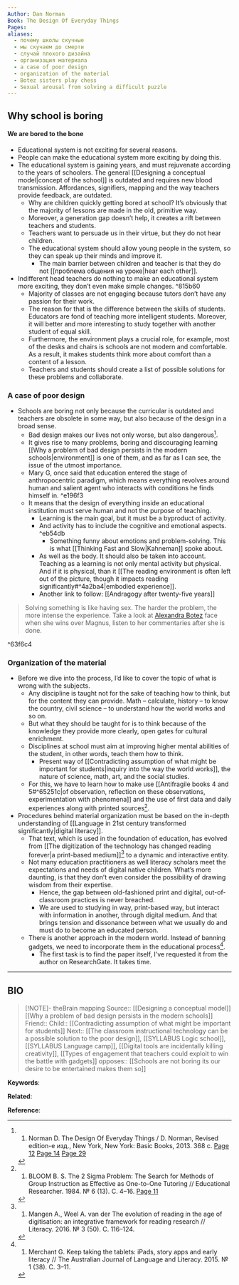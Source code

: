 ```yaml
---
Author: Dan Norman
Book: The Design Of Everyday Things
Pages:
aliases:
  - почему школы скучные
  - мы скучаем до смерти
  - случай плохого дизайна
  - организация материала
  - a case of poor design
  - organization of the material
  - Botez sisters play chess
  - Sexual arousal from solving a difficult puzzle
---
```

## Why school is boring
#### We are bored to the bone
- Educational system is not exciting for several reasons.
- People can make the educational system more exciting by doing this.
- The educational system is gaining years, and must rejuvenate according to the years of schoolers. The general [[Designing a conceptual model|concept of the school]] is outdated and requires new blood transmission. Affordances, signifiers, mapping and the way teachers provide feedback, are outdated.
	- Why are children quickly getting bored at school? It’s obviously that the majority of lessons are made in the old, primitive way.
	- Moreover, a generation gap doesn’t help, it creates a rift between teachers and students.
	- Teachers want to persuade us in their virtue, but they do not hear children.
	- The educational system should allow young people in the system, so they can speak up their minds and improve it.
		- The main barrier between children and teacher is that they do not [[проблема общения на уроке|hear each other]].
- Indifferent head teachers do nothing to make an educational system more exciting, they don’t even make simple changes. ^815b60
	- Majority of classes are not engaging because tutors don’t have any passion for their work.
	- The reason for that is the difference between the skills of students. Educators are fond of teaching more intelligent students. Moreover, it will better and more interesting to study together with another student of equal skill.
	- Furthermore, the environment plays a crucial role, for example, most of the desks and chairs is schools are not modern and comfortable. As a result, it makes students think more about comfort than a content of a lesson.
	- Teachers and students should create a list of possible solutions for these problems and collaborate.

### A case of poor design
- Schools are boring not only because the curricular is outdated and teachers are obsolete in some way, but also because of the design in a broad sense.
	- Bad design makes our lives not only worse, but also dangerous[^1].
	- It gives rise to many problems, boring and discouraging learning [[Why a problem of bad design persists in the modern schools|environment]] is one of them, and as far as I can see, the issue of the utmost importance.
	- Mary G, once said that education entered the stage of anthropocentric paradigm, which means everything revolves around human and salient agent who interacts with conditions he finds himself in. ^e196f3
	- It means that the design of everything inside an educational institution must serve human and not the purpose of teaching. 
		- Learning is the main goal, but it must be a byproduct of activity.
		- And activity has to include the cognitive and emotional aspects. ^eb54db
			- Something funny about emotions and problem-solving. This is what [[Thinking Fast and Slow|Kahneman]] spoke about.
		- As well as the body. It should also be taken into account. Teaching as a learning is not only mental activity but physical. And if it is physical, than it [[The reading environment is often left out of the picture, though it impacts reading significantly#^4a2ba4|embodied experience]].
		- Another link to follow: [[Andragogy after twenty-five years]]

> Solving something is like having sex. The harder the problem, the more intense the experience. Take a look at [Alexandra Botez](https://youtu.be/FpGkP19-GtQ) face when she wins over Magnus, listen to her commentaries after she is done.

^63f6c4

### Organization of the material
- Before we dive into the process, I’d like to cover the topic of what is wrong with the subjects.
	- Any discipline is taught not for the sake of teaching how to think, but for the content they can provide. Math – calculate, history – to know the country, civil science – to understand how the world works and so on.
	- But what they should be taught for is to think because of the knowledge they provide more clearly, open gates for cultural enrichment.
	- Disciplines at school must aim at improving higher mental abilities of the student, in other words, teach them how to think.
		- Present way of [[Contradicting assumption of what might be important for students|inquiry into the way the world works]], the nature of science, math, art, and the social studies.
	- For this, we have to learn how to make use [[Antifragile books 4 and 5#^65251c|of observation, reflection on these observations, experimentation with phenomena]] and the use of first data and daily experiences along with printed sources[^2].
- Procedures behind material organization must be based on the in-depth understanding of [[Language in 21st century transformed significantly|digital literacy]].
	- That text, which is used in the foundation of education, has evolved from [[The digitization of the technology has changed reading forever|a print-based medium]][^3] to a dynamic and interactive entity.
	- Not many education practitioners as well literacy scholars meet the expectations and needs of digital native children. What’s more daunting, is that they don’t even consider the possibility of drawing wisdom from their expertise.
		- Hence, the gap between old-fashioned print and digital, out-of-classroom practices is never breached.
		- We are used to studying in way, print-based way, but interact with information in another, through digital medium. And that brings tension and dissonance between what we usually do and must do to become an educated person.
	- There is another approach in the modern world. Instead of banning gadgets, we need to incorporate them in the educational process[^4].
		- The first task is to find the paper itself, I’ve requested it from the author on ResearchGate. It takes time.


***
## BIO
> [!NOTE]- theBrain mapping
> Source:: [[Designing a conceptual model]][[Why a problem of bad design persists in the modern schools]]
> Friend::
> Child:: [[Contradicting assumption of what might be important for students]]
> Next:: [[The classroom instructional technology can be a possible solution to the poor design]], [[SYLLABUS Logic school]], [[SYLLABUS Language camp]], [[Digital tools are incidentally killing creativity]], [[Types of engagement that teachers could exploit to win the battle with gadgets]]
> opposes:: [[Schools are not boring its our desire to be entertained makes them so]]

**Keywords**:

**Related**:

**Reference**: 

[^1]: 1. Norman D. The Design Of Everyday Things / D. Norman, Revised edition-е изд., New York, New York: Basic Books, 2013. 368 c. [Page 12](zotero://open-pdf/library/items/ZB4QK3CN?page=12&annotation=XFW4PZHF) [Page 14](zotero://open-pdf/library/items/ZB4QK3CN?page=14&annotation=YR3FQSB8) [Page 29](zotero://open-pdf/library/items/ZB4QK3CN?page=29&annotation=G5XINAJK)
[^2]: 1. BLOOM B. S. The 2 Sigma Problem: The Search for Methods of Group Instruction as Effective as One-to-One Tutoring // Educational Researcher. 1984. № 6 (13). C. 4–16. [Page 11](zotero://open-pdf/library/items/UB8FCWP7?page=11&annotation=YTGPLHXK)
[^3]: 1. Mangen A., Weel A. van der The evolution of reading in the age of digitisation: an integrative framework for reading research // Literacy. 2016. № 3 (50). C. 116–124.
[^4]: 1. Merchant G. Keep taking the tablets: iPads, story apps and early literacy // The Australian Journal of Language and Literacy. 2015. № 1 (38). C. 3–11.